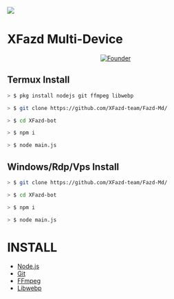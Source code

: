 <a href="https://github.com/XFazd-team/"><img src="https://cardivo.vercel.app/api?name=XFazd Multi-Device&description=Hello Everyone, This Project is a Multi-Device Base Baileys Founded by All XFazd-Team Members&image=https://telegra.ph/file/a264e9f196af02c432417.jpg&usqp=CAU&backgroundColor=%23ecf0f1&github=XFazd-team&pattern=leaf&colorPattern=%23eaeaea" /><a> <br />
# XFazd Multi-Device

<p align="center">
  <a href="https://github.com/Xfazd-team"><img title="Founder" src="https://img.shields.io/badge/Founder-XFazd Team-red.svg?style=for-the-badge&logo=github" /></a>
  <h4 align="center">

## Termux Install
```bash
> $ pkg install nodejs git ffmpeg libwebp

> $ git clone https://github.com/XFazd-team/Fazd-Md/

> $ cd XFazd-bot

> $ npm i

> $ node main.js
```

## Windows/Rdp/Vps Install
```bash
> $ git clone https://github.com/XFazd-team/Fazd-Md/

> $ cd XFazd-bot

> $ npm i

> $ node main.js
```

# INSTALL
* [Node.js](https://nodejs.org/en/)
* [Git](https://git-scm.com/downloads)
* [FFmpeg](https://github.com/BtbN/FFmpeg-Builds/releases/ffmpeg-n4.4.1-2-gcc33e73618-win64-gpl-4.4.zip)
* [Libwebp](https://developers.google.com/speed/webp/download)
